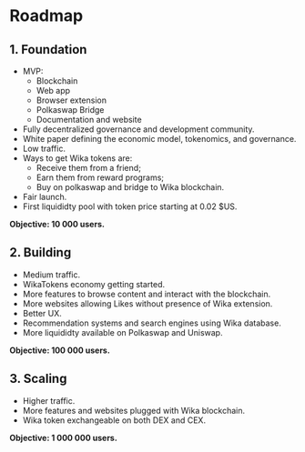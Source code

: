 
# Roadmap

## 1. Foundation

- MVP:
    * Blockchain
    * Web app
    * Browser extension
    * Polkaswap Bridge
    * Documentation and website
- Fully decentralized governance and development community.
- White paper defining the economic model, tokenomics, and governance.
- Low traffic.
- Ways to get Wika tokens are: 
    * Receive them from a friend;
    * Earn them from reward programs;
    * Buy on polkaswap and bridge to Wika blockchain.
- Fair launch.
- First liquididty pool with token price starting at 0.02 $US. 

**Objective: 10 000 users.**


## 2. Building

- Medium traffic.
- WikaTokens economy getting started.
- More features to browse content and interact with the blockchain.
- More websites allowing Likes without presence of Wika extension. 
- Better UX.
- Recommendation systems and search engines using Wika database.
- More liquididty available on Polkaswap and Uniswap.

**Objective: 100 000 users.**


## 3. Scaling

- Higher traffic.
- More features and websites plugged with Wika blockchain. 
- Wika token exchangeable on both DEX and CEX.

**Objective: 1 000 000 users.**
